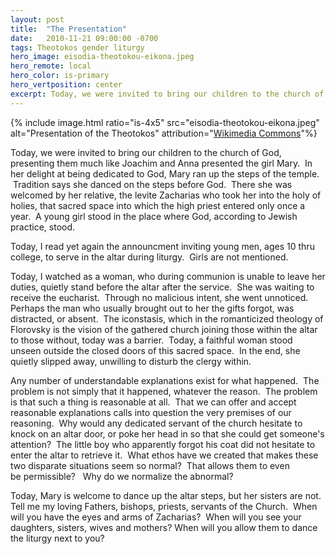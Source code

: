 ```yaml
---
layout: post
title:  "The Presentation"
date:   2010-11-21 09:00:00 -0700
tags: Theotokos gender liturgy
hero_image: eisodia-theotokou-eikona.jpeg
hero_remote: local
hero_color: is-primary
hero_vertposition: center
excerpt: Today, we were invited to bring our children to the church of God, presenting them much like Joachim and Anna presented the girl Mary.  In her delight at being dedicated to God, Mary ran up the steps of the temple.  Tradition says she danced on the steps before God.
---
```

{% include image.html ratio="is-4x5" src="eisodia-theotokou-eikona.jpeg" alt="Presentation of the Theotokos" attribution="<a href='http://en.wikipedia.org/wiki/File:Presentation_of_Virgin_Mary_(icon).jpg'>Wikimedia Commons</a>"%}
 
<p>Today, we were invited to bring our children to the church of God, presenting them much like Joachim and Anna presented the girl Mary.  In her delight at being dedicated to God, Mary ran up the steps of the temple.  Tradition says she danced on the steps before God.  There she was welcomed by her relative, the levite Zacharias who took her into the holy of holies, that sacred space into which the high priest entered only once a year.  A young girl stood in the place where God, according to Jewish practice, stood.</p>
<p>Today, I read yet again the announcment inviting young men, ages 10 thru college, to serve in the altar during liturgy.  Girls are not mentioned.</p>
<p>Today, I watched as a woman, who during communion is unable to leave her duties, quietly stand before the altar after the service.  She was waiting to receive the eucharist.  Through no malicious intent, she went unnoticed.  Perhaps the man who usually brought out to her the gifts forgot, was distracted, or absent.  The iconstasis, which in the romanticized theology of Florovsky is the vision of the gathered church joining those within the altar to those without, today was a barrier.  Today, a faithful woman stood unseen outside the closed doors of this sacred space.  In the end, she quietly slipped away, unwilling to disturb the clergy within.</p>
<p>Any number of understandable explanations exist for what happened.  The problem is not simply that it happened, whatever the reason.  The problem is that such a thing is reasonable at all.  That we can offer and accept reasonable explanations calls into question the very premises of our reasoning.  Why would any dedicated servant of the church hesitate to knock on an altar door, or poke her head in so that she could get someone's attention?  The little boy who apparently forgot his coat did not hesitate to enter the altar to retrieve it.  What ethos have we created that makes these two disparate situations seem so normal?  That allows them to even be permissible?   Why do we normalize the abnormal?</p>
<p>Today, Mary is welcome to dance up the altar steps, but her sisters are not.  Tell me my loving Fathers, bishops, priests, servants of the Church.  When will you have the eyes and arms of Zacharias?  When will you see your daughters, sisters, wives and mothers? When will you allow them to dance the liturgy next to you?</p>
